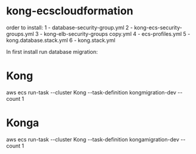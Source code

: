 # kong-ecscloudformation

order to install:
1 - database-security-group.yml
2 - kong-ecs-security-groups.yml
3 - kong-elb-security-groups copy.yml
4 - ecs-profiles.yml
5 - kong.database.stack.yml
6 - kong.stack.yml

In first install run database migration:
# Kong
aws ecs run-task --cluster Kong --task-definition kongmigration-dev --count 1

# Konga
aws ecs run-task --cluster Kong --task-definition kongamigration-dev --count 1